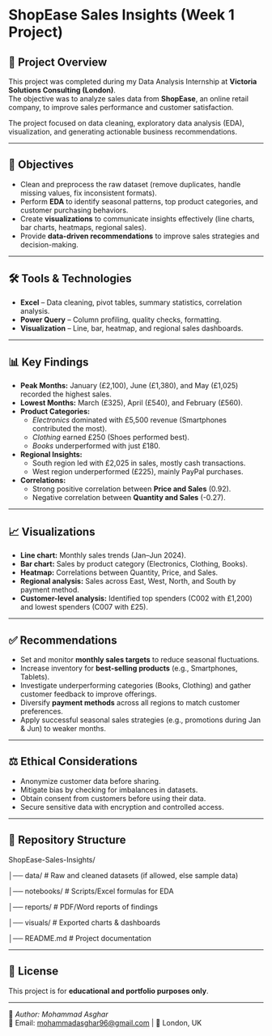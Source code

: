 # ShopEase Sales Insights (Week 1 Project)

## 📌 Project Overview
This project was completed during my Data Analysis Internship at **Victoria Solutions Consulting (London)**.  
The objective was to analyze sales data from **ShopEase**, an online retail company, to improve sales performance and customer satisfaction.  

The project focused on data cleaning, exploratory data analysis (EDA), visualization, and generating actionable business recommendations.

---

## 🎯 Objectives
- Clean and preprocess the raw dataset (remove duplicates, handle missing values, fix inconsistent formats).  
- Perform **EDA** to identify seasonal patterns, top product categories, and customer purchasing behaviors.  
- Create **visualizations** to communicate insights effectively (line charts, bar charts, heatmaps, regional sales).  
- Provide **data-driven recommendations** to improve sales strategies and decision-making.  

---

## 🛠️ Tools & Technologies
- **Excel** – Data cleaning, pivot tables, summary statistics, correlation analysis.  
- **Power Query** – Column profiling, quality checks, formatting.  
- **Visualization** – Line, bar, heatmap, and regional sales dashboards.  

---

## 📊 Key Findings
- **Peak Months:** January (£2,100), June (£1,380), and May (£1,025) recorded the highest sales.  
- **Lowest Months:** March (£325), April (£540), and February (£560).  
- **Product Categories:**  
  - *Electronics* dominated with £5,500 revenue (Smartphones contributed the most).  
  - *Clothing* earned £250 (Shoes performed best).  
  - *Books* underperformed with just £180.  
- **Regional Insights:**  
  - South region led with £2,025 in sales, mostly cash transactions.  
  - West region underperformed (£225), mainly PayPal purchases.  
- **Correlations:**  
  - Strong positive correlation between **Price and Sales** (0.92).  
  - Negative correlation between **Quantity and Sales** (-0.27).  

---

## 📈 Visualizations
- **Line chart:** Monthly sales trends (Jan–Jun 2024).  
- **Bar chart:** Sales by product category (Electronics, Clothing, Books).  
- **Heatmap:** Correlations between Quantity, Price, and Sales.  
- **Regional analysis:** Sales across East, West, North, and South by payment method.  
- **Customer-level analysis:** Identified top spenders (C002 with £1,200) and lowest spenders (C007 with £25).  

---

## ✅ Recommendations
- Set and monitor **monthly sales targets** to reduce seasonal fluctuations.  
- Increase inventory for **best-selling products** (e.g., Smartphones, Tablets).  
- Investigate underperforming categories (Books, Clothing) and gather customer feedback to improve offerings.  
- Diversify **payment methods** across all regions to match customer preferences.  
- Apply successful seasonal sales strategies (e.g., promotions during Jan & Jun) to weaker months.  

---

## ⚖️ Ethical Considerations
- Anonymize customer data before sharing.  
- Mitigate bias by checking for imbalances in datasets.  
- Obtain consent from customers before using their data.  
- Secure sensitive data with encryption and controlled access.  

---

## 📂 Repository Structure
ShopEase-Sales-Insights/

│── data/                 # Raw and cleaned datasets (if allowed, else sample data)

│── notebooks/            # Scripts/Excel formulas for EDA

│── reports/              # PDF/Word reports of findings

│── visuals/              # Exported charts & dashboards

│── README.md             # Project documentation

---

## 📜 License
This project is for **educational and portfolio purposes only**.  

---
🔗 *Author: Mohammad Asghar*  
📧 Email: mohammadasghar96@gmail.com | 📍 London, UK

